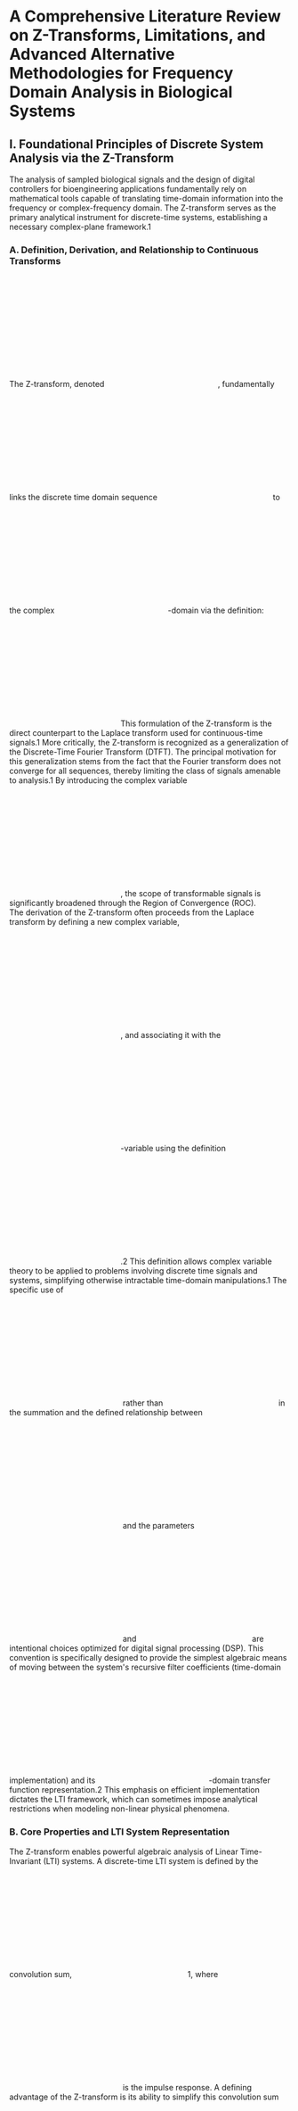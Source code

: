 

# **A Comprehensive Literature Review on Z-Transforms, Limitations, and Advanced Alternative Methodologies for Frequency Domain Analysis in Biological Systems**

## **I. Foundational Principles of Discrete System Analysis via the Z-Transform**

The analysis of sampled biological signals and the design of digital controllers for bioengineering applications fundamentally rely on mathematical tools capable of translating time-domain information into the frequency or complex-frequency domain. The Z-transform serves as the primary analytical instrument for discrete-time systems, establishing a necessary complex-plane framework.1

### **A. Definition, Derivation, and Relationship to Continuous Transforms**

The Z-transform, denoted ![][image1], fundamentally links the discrete time domain sequence ![][image1] to the complex ![][image1]\-domain via the definition:  
![][image1]This formulation of the Z-transform is the direct counterpart to the Laplace transform used for continuous-time signals.1 More critically, the Z-transform is recognized as a generalization of the Discrete-Time Fourier Transform (DTFT). The principal motivation for this generalization stems from the fact that the Fourier transform does not converge for all sequences, thereby limiting the class of signals amenable to analysis.1 By introducing the complex variable  
![][image1], the scope of transformable signals is significantly broadened through the Region of Convergence (ROC).  
The derivation of the Z-transform often proceeds from the Laplace transform by defining a new complex variable, ![][image1], and associating it with the ![][image1]\-variable using the definition ![][image1].2 This definition allows complex variable theory to be applied to problems involving discrete time signals and systems, simplifying otherwise intractable time-domain manipulations.1 The specific use of  
![][image1] rather than ![][image1] in the summation and the defined relationship between ![][image1] and the parameters ![][image1] and ![][image1] are intentional choices optimized for digital signal processing (DSP). This convention is specifically designed to provide the simplest algebraic means of moving between the system's recursive filter coefficients (time-domain implementation) and its ![][image1]\-domain transfer function representation.2 This emphasis on efficient implementation dictates the LTI framework, which can sometimes impose analytical restrictions when modeling non-linear physical phenomena.

### **B. Core Properties and LTI System Representation**

The Z-transform enables powerful algebraic analysis of Linear Time-Invariant (LTI) systems. A discrete-time LTI system is defined by the convolution sum, ![][image1] 1, where  
![][image1] is the impulse response. A defining advantage of the Z-transform is its ability to simplify this convolution sum into algebraic multiplication in the ![][image1]\-domain: ![][image1], where ![][image1] is the system’s transfer function.  
The time-shifting (or delay) property is paramount in control design. A signal ![][image1] that is simply a delayed version of ![][image1] (e.g., ![][image1]) translates into the ![][image1]\-domain as ![][image1].3 This facilitates the analysis and compensation of propagation delays common in digital biosensors or biocontrol loops. For instance, if the time domain signal  
![][image1] is known, the delayed signal ![][image1] can be precisely derived using this property.3  
Crucially, the transfer function analysis, similar to its continuous-time Laplace counterpart, relies on the Z-transform of the unit impulse function being unity.4 This allows techniques like pole-zero stability analysis to be applied to discrete systems. Because the system's stability in the time domain is defined by the convergence of its impulse response  
![][image1] 1, if a complex biological model yields an unstable Z-domain transfer function (poles outside the unit circle), it indicates a critical failure in the underlying linear model or discretization process, highlighting the rigidity of the LTI constraint in a dynamic, closed-loop biological system.

## **II. Application of Z-Domain Analysis in Bioengineering and Biocontrol**

Despite its inherent constraints, the Z-transform remains indispensable in areas of bioengineering where the LTI approximation holds locally or where system control requires explicit discretization.

### **A. Biocontrol and Digital Biosensor Systems**

In digital control systems, the Z-transform is the standard methodology for designing digital feedback controllers.2 Bioreactor control loops, digital biosensors, and similar embedded systems use the Z-transform to convert continuous control theory into discrete difference equations implementable by microprocessors.  
The practical application of the Z-transform’s delay property is seen in describing signal propagation. For example, if a signal ![][image1] follows a pattern like ![][image1] times a unit step, a signal ![][image1] delayed by one time step will be defined as ![][image1] times a unit step delayed by one time step.3 Understanding and accurately modeling such delays using  
![][image1] in the complex domain is critical for maintaining stability in closed-loop systems, compensating for transport lag, and ensuring actuator timing is precise.  
The framework is also essential in discrete optimal control theory, which seeks to govern complex biological objectives, such as pest management. These problems often involve maximizing a "valuable" population while minimizing pest populations and the cost of control strategies.5 The process uses the extension of Pontryagin's maximum principle to discrete systems, which requires deriving adjoint systems and characterizing optimal controls over discrete time steps.5 Although the overall dynamics rely on complex non-linear models (e.g., population dynamics), the Z-transform and the discrete framework it supports are instrumental for structuring the control computation and calculating optimal actions step-by-step. The transformation serves primarily as an efficient computational architecture for implementing complex optimization, rather than a robust method for analyzing the underlying, potentially non-linear biological dynamics.

### **B. Analysis of Sampled Physiological Signals**

In neuroscience, the Z-transform concept can be adapted for modeling sampled physiological responses like neuronal spike trains. When sampled at a sufficiently high rate, spike trains yield binary responses (spike or no-spike per sample interval ![][image1]).6 Analysis often involves determining the conditional histogram  
![][image1], which relates stimulus parameters to the probability of spiking.  
However, the application of Z-domain tools in this domain immediately exposes their limitations. Conditional distributions in neurobiology are generally **not Gaussian**.6 Furthermore, data sparsity often results in under-sampled tails of these distributions. To manage this deviation from ideal assumptions, researchers must employ secondary, non-parametric techniques, such as applying a smoothing spline, or fit the non-linearity using an external parametric model.6 This necessity for statistical "escape hatches" confirms that the classical LTI framework of the Z-transform is mathematically insufficient for inherently stochastic, real-world biological randomness, forcing reliance on statistical adjustments rather than inherent analytical power.

## **III. Theoretical and Operational Limitations of Z-Transform in Biological Systems**

The primary drawback of the Z-transform stems from its fundamental requirement for the system under analysis to be Linear and Time-Invariant (LTI). This assumption is broadly violated by the inherent complexity, scale, and time-varying nature of living systems.

### **A. The Critical Challenge of Non-Linearity**

Biological dynamics are defined by non-linear relationships, rendering the Z-transform's assumption of linearity fundamentally problematic. A classic example is enzyme kinetics, which follows **Michaelis–Menten kinetics**.7 The reaction rate  
![][image1] is a non-linear function of substrate concentration ![][image1], defined by the differential equation ![][image1].7 Because the Z-transform (and the transfer functions it produces) cannot directly analyze systems defined by such ratios and non-linear dependencies, its application requires heavy local linearization, which often sacrifices significant modeling fidelity.  
When this non-linearity is combined with stochasticity, the deficiencies multiply. The conditional distributions of biological signals, such as neuronal responses, are often non-Gaussian.6 Attempting to map these non-linear, non-Gaussian processes onto a linear framework optimized for analytical algebraic solutions means that the modeler must perform a critical choice: either severely simplify the biological process (sacrificing accurate representation) or use the Z-transform only as an algebraic tool for a highly restricted linear component, while treating the non-linear or statistical aspects separately, for instance, by smoothing the data distribution.6 This necessitates a modeling triage where the Z-transform is relegated to a supportive, computational role rather than the primary method for dynamic analysis.

### **B. Inadequacy for Complexity and Scale (MIMO Systems)**

Beyond non-linearity, the scale and connectivity of biological systems pose an organizational challenge for Z-domain analysis. The classical Z-transform approach yields a transfer function (TF) representation, ![][image1], which is primarily suited for **Single-Input, Single-Output (SISO) systems**.8  
Biological regulatory networks—be they gene expression pathways, metabolic cycles, or coupled physiological control systems—are inherently **Multiple-Input, Multiple-Output (MIMO)** systems. These systems involve dozens or hundreds of coupled variables, complex feedback loops, and parallel regulatory paths. While a transfer function description can be theoretically derived for MIMO systems using matrix representations, the resulting polynomial ratios for high-order, coupled systems become analytically unwieldy and impractical for pole-zero analysis.8 The inability of the TF framework to effectively manage these large, interconnected systems limits the utility of the Z-transform in holistic systems biology.

### **C. Computational and Real-Time Operational Constraints**

In bioengineering, particularly real-time control applications, computational complexity is a major limitation. The implementation of frequency analysis derived from the Z-transform, often through the Discrete Fourier Transform (DFT) accelerated by the Fast Fourier Transform (FFT) algorithm 9, can impose significant operational burdens.  
In applications requiring high-rate data telemetry, such as real-time vibration analysis or high-frequency biosensing, the sheer volume of data samples coupled with the computational effort of conventional FFT algorithms places a significant demand on bandwidth and processing power.9  
Furthermore, in bioprocess control, simplicity and computational efficiency are often paramount. While complex closed-loop control (CLC) is necessary to adjust continuously based on real-time output and achieve low error, the easier open-loop control (OLC), which lacks this continuous corrective feature, results in substantially higher error accumulation.10 The search for control techniques that maintain the precision of CLC while reducing complexity has driven researchers away from classic Z-domain analysis toward alternatives. This operational imperative has prioritized pragmatic solutions, such as algebraic control combined with Fourier series, specifically because they reduce mathematical complexity and computational effort while still yielding continuous control profiles suitable for practical application in fields like bioethanol production.10 This demonstrates that operational efficiency, rather than pure theoretical analysis, often dictates the choice of modeling framework in industrial bioengineering.

## **IV. Advanced Time-Frequency and Decomposition Alternatives**

To effectively analyze the non-stationary and non-linear characteristics pervasive in biological data, methods that offer time-frequency localization are necessary, directly addressing the limitations of the Z-transform's global frequency perspective.

### **A. Wavelet Transforms (WT)**

The Z-transform, particularly when evaluated on the unit circle (DTFT), provides a global assessment of frequency content across the entire duration of the signal, meaning it assumes stationarity. Biological signals, such as electromyography (EMG) or electroencephalography (EEG), are highly non-stationary, characterized by transient events, localized changes in frequency content, and varying spectral characteristics over time.  
The Wavelet Transform (WT) overcomes this fundamental limitation by providing superior **time-frequency localization**. Unlike the Z-transform, WT allows for simultaneous analysis of a signal’s energy distribution in both the time and frequency domains, making it highly effective for analyzing transients and non-periodic phenomena. The Discrete Wavelet Transform (DWT) is widely used for signal processing tasks in biology, including noise reduction and feature extraction.11 Comparative studies in fields like EMG signal classification confirm that DWT is a powerful tool for capturing the localized features necessary for clinical diagnosis and pattern recognition, demonstrating its superiority over fixed-basis transforms when analyzing dynamic physiological responses.11 The shift towards Wavelets is an explicit acknowledgment that the fundamental nature of physiological data is non-stationary, rendering global frequency transforms inadequate for accurate signal characterization.

### **B. Empirical Mode Decomposition (EMD) and Hilbert-Huang Transform (HHT)**

For signals where the underlying oscillatory components are complex and entirely unknown, the Empirical Mode Decomposition (EMD) technique provides an adaptive, data-driven alternative. EMD decomposes a non-stationary signal into a set of basis functions, known as Intrinsic Mode Functions (IMFs), which are derived directly from the data itself.  
EMD has proven useful in analyzing specific biological signals, such as the steady-state visual evoked potential (SSVEP).12 This method adapts to time-varying characteristics without requiring  
*a priori* definitions of basis functions. However, this high degree of adaptivity comes with constraints. Research has shown that while EMD is effective for limited stimulation frequency ranges, extending this operational range seriously challenges the methodology. This necessitates complex post-processing, often involving the combination of multiple IMFs, which may introduce error into the final analysis.12 This sensitivity highlights a crucial trade-off: highly adaptive, data-driven methods often lack the inherent mathematical robustness and predictable decomposition properties guaranteed by fixed-basis transforms like the Z-transform. This forces system validation to be highly domain-specific.

### **C. Other Time-Series and Statistical Methods**

The analysis of complex biological data often moves entirely outside the realm of frequency transforms into specialized time-series statistical modeling. High-throughput data, such as developmental microarray time course data, requires specialized statistical analysis and graphical display functions.13 Computational resources like the Bioconductor project provide packages specifically tuned for these biological time-series analyses.13 These methods focus on tracking changes, differential expression, and correlation over time, providing statistical inference that cannot be achieved via classical frequency domain transformation alone.

## **V. Alternative Architectures for Complex Biological System Control and Modeling**

For controlling and modeling complex, uncertain, and high-dimensional biological systems, the field has largely migrated from the input-output focus of the Z-transform transfer function to structured architectural frameworks.

### **A. State-Space Modeling: The MIMO Solution**

The most significant architectural alternative to the Z-domain transfer function is the State-Space model. State-Space modeling represents a system using a set of first-order differential or difference equations that describe the evolution of internal state variables (![][image1]) over time, driven by inputs (![][image1]) and mapped to outputs (![][image1]). This model is explicitly preferred because it overcomes the structural limitations of transfer functions, which are primarily SISO-focused.8 State-Space models are inherently capable of handling  
**Multiple-Input, Multiple-Output (MIMO) systems** and are recognized for their versatility in modeling complex biological phenomena.8  
The transition from a Z-transform (external input/output description) to a State-Space model (internal state representation) signifies a fundamental philosophical shift in bioengineering. Instead of merely describing how system inputs map to outputs, the State-Space model provides direct insight into the internal physics and coupling of the system via its state variables (e.g., specific cell concentrations, internal metabolite levels, or neuronal firing states). This capability is essential for synthetic biology and bioreactor design, where precise monitoring and control of intermediate, internal variables is necessary for robust system operation.

### **B. Advanced and Adaptive Control Strategies**

When biological variability is high, or system dynamics are unknown, fixed-parameter controllers derived from the Z-transform are inadequate.

#### **Model-Reference Adaptive Control (MRAC)**

Model-Reference Adaptive Control (MRAC) is designed specifically to regulate a system of interest (the "plant") whose dynamics are largely unknown.14 This architecture uses adaptive feedback to ensure that the unknown system behaves identically to a known, well-characterized reference model.14 By using an online adaptive mechanism, MRAC implicitly addresses the pervasive problem of  
**parameter uncertainty** and model mismatch inherent in biological systems (e.g., batch-to-batch variation in cell cultures or inter-patient variability). This approach grants superior robustness against high biological variability compared to classical control systems derived from fixed Z-domain transfer functions.

#### **Discrete Optimal Control Theory**

For non-linear, constrained systems, discrete optimal control theory provides a powerful, rigorous framework. By applying the discrete version of Pontryagin's maximum principle, optimal control strategies can be characterized for resource management and dynamic regulation.5 This framework, when applied to problems such as integrated pesticide and biological pest control, dictates the optimal timing and magnitude of intervention, operating far beyond the scope of simple linear feedback control.5

#### **Algebraic Control for Non-Linear Bioprocesses**

To specifically address the challenge of real-time control complexity, novel algebraic methods combined with Fourier series have been proposed. This methodology has demonstrated effectiveness in addressing complex, non-linear dynamic optimization problems in bioprocesses.10 The objective of this approach is to reduce mathematical complexity and computational effort while simultaneously producing continuous control profiles suitable for practical industrial application.10 This trend towards computational simplification is crucial in bioengineering, where real-time implementation often dictates the feasibility of a control strategy.

## **VI. Synthesis and Future Directions**

The Z-transform remains a cornerstone for digital filter design and the conceptual analysis of discrete LTI components. However, its utility as the primary tool for holistic biological system modeling and frequency analysis is severely limited by the necessity of LTI assumptions and the complexity of real-world biological data.

### **A. Comparative Summary of Modeling Paradigms**

A direct comparison illustrates how alternative methodologies compensate for the analytical deficiencies of the Z-transform:  
Table 1: Comparison of Frequency/Time-Frequency Analysis Techniques for Bio-Signals

| Method | Domain Focus | Primary Suitability (LTI/Non-Linear) | Key Computational Constraint | Typical Biological Application |
| :---- | :---- | :---- | :---- | :---- |
| Z-Transform (TF) | Discrete Frequency (![][image1]\-plane) | Strict LTI Systems, SISO Control | Requires analytical solution of difference equations | Digital filter design, simple control loop analysis 3 |
| Discrete Fourier Transform (FFT) | Global Frequency Spectrum | Stationary, Periodic Signals | High computational load for real-time, high-rate data 9 | Spectral power estimation, steady-state analysis |
| Discrete Wavelet Transform (DWT) | Time-Frequency Localization | Non-Stationary Signals, Transients | Moderate, requires selection of appropriate mother wavelet | EMG classification, feature extraction 11 |
| Empirical Mode Decomposition (EMD) | Time Domain (Intrinsic Modes) | Highly Non-Stationary, Non-Linear, Adaptive | Highly sensitive to noise and frequency range extension 12 | SSVEP decomposition, artifact removal |

For control architecture, the contrast between the input-output model of the transfer function and the descriptive internal model of state-space methods is clear:  
Table 2: Transfer Function vs. State-Space Modeling in Biocontrol

| Modeling Paradigm | Primary Mathematical Representation | System Complexity Capacity | Key Advantages | Limitation Addressed (from Z-TF) |
| :---- | :---- | :---- | :---- | :---- |
| Transfer Function (![][image1]\-Domain) | Ratio of polynomials in ![][image1] | Single-Input, Single-Output (SISO) | Algebraic simplicity, classical root locus analysis | Limited to LTI systems; poor handling of internal dynamics |
| State-Space Model | System matrices (A, B, C, D) | Multiple-Input, Multiple-Output (MIMO) 8 | Versatility, direct insight into internal states, handles time-varying systems | Overcomes inherent MIMO limitation of TFs 8 |
| Adaptive Control (MRAC) | Multiple dynamic models (Plant, Reference, Adaptation Law) | Unknown/Time-Varying Systems | High robustness against model uncertainty and parameter drift 14 | Eliminates the need for precise, fixed LTI model identification |

### **B. The Trajectory Towards Data-Driven Hybrid Modeling**

The trajectory of advanced signal processing and biocontrol points toward the dominance of methods that specifically manage non-linearity, non-stationarity, and high system dimensionality. The analytical community has moved from focusing on methods that simplify algebraic manipulation (Z-transform) to methods that achieve robust representation of complex dynamics (State-Space) and accurate localization of time-varying features (Wavelets, EMD).  
The continued focus on reducing mathematical and computational complexity, such as the use of algebraic control combined with Fourier analysis 10, confirms that real-time implementation constraints remain a major driver of model selection in bioengineering. Future research is concentrating on hybrid models that integrate localized analysis techniques (e.g., DWT 11) with robust control architectures (e.g., MRAC 14). Furthermore, emerging methods leveraging machine learning and deep neural networks are increasingly being used to directly map complex, non-linear, and uncertain biological inputs to outputs, potentially circumventing the need for classical analytical transforms altogether in pattern recognition and predictive modeling tasks.  
The Z-transform, while historically significant, is now primarily a tool for structuring discrete-time calculations rather than the defining method for understanding the intrinsic, dynamic, and non-linear reality of biological systems.

#### **Works cited**

1. Transform Domain Representation of Discrete Time Signals The Z Transform, accessed October 1, 2025, [https://web.ece.ucsb.edu/\~yoga/courses/DSP/P6\_Z\_Transform.pdf](https://web.ece.ucsb.edu/~yoga/courses/DSP/P6_Z_Transform.pdf)  
2. The Scientist and Engineer's Guide to Digital Signal Processing The z-Transform \- Analog Devices, accessed October 1, 2025, [https://www.analog.com/media/en/technical-documentation/dsp-book/dsp\_book\_ch33.pdf](https://www.analog.com/media/en/technical-documentation/dsp-book/dsp_book_ch33.pdf)  
3. Digital control 3: The Z-transform \- YouTube, accessed October 1, 2025, [https://www.youtube.com/watch?v=NtYne9Nnsi8](https://www.youtube.com/watch?v=NtYne9Nnsi8)  
4. The Z Transform \- Linear Physical Systems Analysis, accessed October 1, 2025, [https://lpsa.swarthmore.edu/ZXform/FwdZXform/FwdZXform.html](https://lpsa.swarthmore.edu/ZXform/FwdZXform/FwdZXform.html)  
5. Discrete Time Optimal Control Applied to Pest Control Problems \- ResearchGate, accessed October 1, 2025, [https://www.researchgate.net/publication/262765920\_Discrete\_Time\_Optimal\_Control\_Applied\_to\_Pest\_Control\_Problems](https://www.researchgate.net/publication/262765920_Discrete_Time_Optimal_Control_Applied_to_Pest_Control_Problems)  
6. Analysis of Neuronal Spike Trains, Deconstructed \- PMC \- PubMed Central, accessed October 1, 2025, [https://pmc.ncbi.nlm.nih.gov/articles/PMC4970242/](https://pmc.ncbi.nlm.nih.gov/articles/PMC4970242/)  
7. Michaelis–Menten kinetics \- Wikipedia, accessed October 1, 2025, [https://en.wikipedia.org/wiki/Michaelis%E2%80%93Menten\_kinetics](https://en.wikipedia.org/wiki/Michaelis%E2%80%93Menten_kinetics)  
8. accessed October 1, 2025, [https://kamman-dynamics-control.org/wp-content/uploads/2021/01/51-me360state-space-models-and-transfer-functions-1.pdf](https://kamman-dynamics-control.org/wp-content/uploads/2021/01/51-me360state-space-models-and-transfer-functions-1.pdf)  
9. A Review of FFT Algorithms and A Real-Time Algorithm Development for Airborne Vibration Testing Applications \- AMA Science, accessed October 1, 2025, [https://www.ama-science.org/proceedings/download/AGplAD==](https://www.ama-science.org/proceedings/download/AGplAD==)  
10. Fourier Optimization and Linear-Algebra-Based Combination of Controls to Improve Bioethanol Production \- MDPI, accessed October 1, 2025, [https://www.mdpi.com/2227-9717/13/9/2792](https://www.mdpi.com/2227-9717/13/9/2792)  
11. A comparative study of wavelet families for electromyography signal classification based on discrete wavelet transform | Request PDF \- ResearchGate, accessed October 1, 2025, [https://www.researchgate.net/publication/343866889\_A\_comparative\_study\_of\_wavelet\_families\_for\_electromyography\_signal\_classification\_based\_on\_discrete\_wavelet\_transform](https://www.researchgate.net/publication/343866889_A_comparative_study_of_wavelet_families_for_electromyography_signal_classification_based_on_discrete_wavelet_transform)  
12. The Empirical Mode Decomposition-Decision Tree Method to Recognize the Steady-State Visual Evoked Potentials with Wide Frequency Range \- PMC \- PubMed Central, accessed October 1, 2025, [https://pmc.ncbi.nlm.nih.gov/articles/PMC6293644/](https://pmc.ncbi.nlm.nih.gov/articles/PMC6293644/)  
13. timecourse \- Bioconductor, accessed October 1, 2025, [https://bioconductor.org/packages/release/bioc/html/timecourse.html](https://bioconductor.org/packages/release/bioc/html/timecourse.html)  
14. Biological Interpretation of Model-Reference Adaptive Control in a Mass Action Kinetics Metabolic Pathway Model \- PMC, accessed October 1, 2025, [https://pmc.ncbi.nlm.nih.gov/articles/PMC5859569/](https://pmc.ncbi.nlm.nih.gov/articles/PMC5859569/)

[image1]: <data:image/png;base64,iVBORw0KGgoAAAANSUhEUgAAAMgAAADICAYAAACtWK6eAAAAsUlEQVR4Xu3BAQEAAACCIP+vbkhAAQAAAAAAAAAAAAAAAAAAAAAAAAAAAAAAAAAAAAAAAAAAAAAAAAAAAAAAAAAAAAAAAAAAAAAAAAAAAAAAAAAAAAAAAAAAAAAAAAAAAAAAAAAAAAAAAAAAAAAAAAAAAAAAAAAAAAAAAAAAAAAAAAAAAAAAAAAAAAAAAAAAAAAAAAAAAAAAAAAAAAAAAAAAAAAAAAAAAAAAAAAAAAB8GXHmAAEdo+NeAAAAAElFTkSuQmCC>